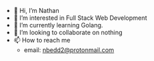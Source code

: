 - 👋 Hi, I’m Nathan
- 👀 I’m interested in Full Stack Web Development
- 🌱 I’m currently learning Golang.
- 💞️ I’m looking to collaborate on nothing
- 📫 How to reach me 
  - email: nbedd2@protonmail.com

<!---
NathanBeddoeWebDev/NathanBeddoeWebDev is a ✨ special ✨ repository because its `README.md` (this file) appears on your GitHub profile.
You can click the Preview link to take a look at your changes.
--->
